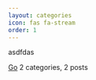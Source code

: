 ```yaml
---
layout: categories
icon: fas fa-stream
order: 1
---
```

 
<p>asdfdas<p>

<div id="h_0" class="card-header d-flex justify-content-between hide-border-bottom"> <span> <i class="far fa-folder-open fa-fw"></i> <a href="/categories/go/" class="ml-1 mr-2">Go</a> <span class="text-muted small font-weight-light"> 2 categories, 2 posts </span> </span> <a href="#l_0" data-toggle="collapse" aria-expanded="true" aria-label="h_0-trigger" class="category-trigger hide-border-bottom"> <i class="fas fa-fw fa-angle-down"></i> </a></div>
